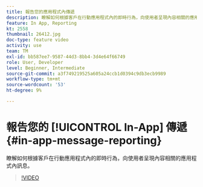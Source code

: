 ```yaml
---
title: 報告您的應用程式內傳遞
description: 瞭解如何根據客戶在行動應用程式內的即時行為，向使用者呈現內容相關的應用程式內訊息。
feature: In App, Reporting
kt: 2558
thumbnail: 26412.jpg
doc-type: feature video
activity: use
team: TM
exl-id: bb587ee7-9587-44d3-8bb4-3d4e64f66749
role: User, Developer
level: Beginner, Intermediate
source-git-commit: a3f749219525a605a24ccb1d0394c9db3ecb9989
workflow-type: tm+mt
source-wordcount: '53'
ht-degree: 9%

---
```


# 報告您的 [!UICONTROL In-App] 傳遞 {#in-app-message-reporting}

瞭解如何根據客戶在行動應用程式內的即時行為，向使用者呈現內容相關的應用程式內訊息。

>[!VIDEO](https://video.tv.adobe.com/v/26412?quality=12&learn=on)
